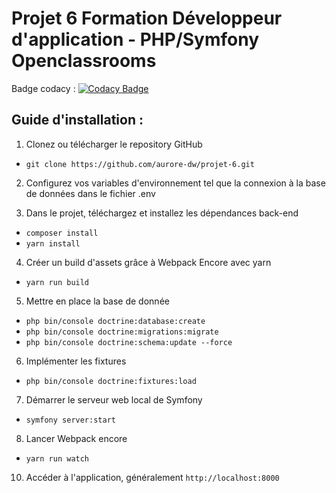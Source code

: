 # Projet 6 Formation Développeur d'application - PHP/Symfony Openclassrooms

Badge codacy : [![Codacy Badge](https://app.codacy.com/project/badge/Grade/5303a745e1244bf5a71385e2102359f6)](https://app.codacy.com/gh/aurore-dw/projet-6/dashboard?utm_source=gh&utm_medium=referral&utm_content=&utm_campaign=Badge_grade)

## Guide d'installation :

1. Clonez ou télécharger le repository GitHub
- `git clone https://github.com/aurore-dw/projet-6.git`

2. Configurez vos variables d'environnement tel que la connexion à la base de données dans le fichier .env
  
3. Dans le projet, téléchargez et installez les dépendances back-end
- `composer install`
- `yarn install`

4. Créer un build d'assets grâce à Webpack Encore avec yarn
- `yarn run build`

5. Mettre en place la base de donnée
- `php bin/console doctrine:database:create`
- `php bin/console doctrine:migrations:migrate`
- `php bin/console doctrine:schema:update --force`

6. Implémenter les fixtures
- `php bin/console doctrine:fixtures:load`

7. Démarrer le serveur web local de Symfony
- `symfony server:start`

8. Lancer Webpack encore
- `yarn run watch`

10. Accéder à l'application, généralement `http://localhost:8000`



